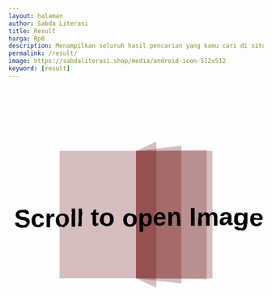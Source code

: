 ```yaml
---
layout: halaman
author: Sabda Literasi
title: Result
harga: Rp0
description: Menampilkan seluruh hasil pencarian yang kamu cari di situs website kami.
permalink: /result/
image: https://sabdaliterasi.shop/media/android-icon-512x512
keyword: [result]
---
```

<script>
document.querySelector("#Blog1 > div > article > h1 > span").innerHTML="Mohon Tunggu";    
</script>
<script onload="HasilCSE()" src="https://www.google.com/cse/static/element/8435450f13508ca1/cse_element__id.js?usqp=CAI%3D" type="text/javascript"></script>
<script src="https://sabdaliterasi.shop/assets/js/jquery-3.7.1.min.js"></script>
<style>#fadhelCSE{font:400 14px -apple-system, BlinkMacSystemFont, 'Segoe UI', 'Oxygen', 'Roboto', 'Ubuntu', 'Cantarell', 'Fira Sans', 'Droid Sans', 'Helvetica Neue', Arial, sans-serif;padding:0;text-align:left;width:100%;height:100%}#fadhelCSE .gsc-adBlock{border:0}#fadhelCSE .cse .gsc-control-cse,#fadhelCSE .gsc-control-cse{background-color:transparent;padding:0;border:0}#fadhelCSE .gsc-control-cse{margin:0;padding:0}#fadhelCSE .gsc-control-cse .gsc-table-result{margin:5px 0 15px;padding:0}#fadhelCSE .gsc-control-cse .gsc-table-result td{border:0}#fadhelCSE .gsc-results{width:100%}#fadhelCSE .gsc-search-box,#fadhelCSE .gsc-above-wrapper-area,#fadhelCSE .gsc-resultsHeader{display:none}#fadhelCSE .gsc-webResult .gsc-result{padding:7px 7px}#fadhelCSE .gs-result .gs-title,#fadhelCSE .gs-result .gs-title *{font:500 14px 'Google Sans', -apple-system, BlinkMacSystemFont, 'Segoe UI', 'Oxygen', 'Roboto', 'Ubuntu', 'Cantarell', 'Fira Sans', 'Droid Sans', 'Helvetica Neue', Arial, sans-serif;font-size:16px;text-decoration:none;color:var(--linkB);margin-bottom:10px;transition:all .3s ease}#fadhelCSE .gs-result .gs-title:hover,#fadhelCSE .gs-result .gs-title:hover *{color:#3f3f3f}#fadhelCSE .gs-result .gs-snippet{line-height:1.75em}#fadhelCSE .gsc-reviewer,#fadhelCSE .gs-result a.gs-visibleUrl,#fadhelCSE .gs-result .gs-visibleUrl{color:#b3b3b3;font-style:italic;}#fadhelCSE .gsc-table-cell-thumbnail,#fadhelCSE .gs-promotion-image-cell{padding-right:10px}#fadhelCSE .gsc-results .gsc-cursor-box{margin:15px 0}#fadhelCSE .gsc-preview-reviews ul{margin:0}#fadhelCSE .gsc-cursor .gsc-cursor-page.gsc-cursor-current-page,#fadhelCSE .gsc-cursor .gsc-cursor-page{color:#fff;text-decoration:none;margin:5px 10px 0 0;padding:5px 10px;border-radius:5px;display:inline-block}#fadhelCSE .gsc-cursor .gsc-cursor-page.gsc-cursor-current-page{background:#3f3f3f!important}#fadhelCSE .gsc-cursor .gsc-cursor-page{background:#f0940b;transition:all .3s ease}#fadhelCSE .gsc-cursor .gsc-cursor-page:hover{background:#3f3f3f}#fadhelCSE .gsc-url-top{padding:0}#fadhelCSE .gs-webResult .gs-snippet,.gs-imageResult .gs-snippet,.gs-fileFormatType{color:#000}#fadhelCSE .gsc-thumbnail-inside{padding:0}#fadhelCSE .cse .gsc-webResult.gsc-result,#fadhelCSE .gsc-webResult.gsc-result,#fadhelCSE .gsc-imageResult-column,#fadhelCSE .gsc-imageResult-classic{margin-bottom:0}#fadhelCSE .gsc-webResult.gsc-result{background:transparent;border:3px outset #eaeaea}#fadhelCSE .gcsc-find-more-on-google{margin:0;padding:0}body.drK #fadhelCSE .gs-webResult .gs-snippet{color:rgba(255,255,255,.7)!important}</style>
<script src="https://cse.google.com/cse.js?cx=c7367564f98394c59"></script><div id='fadhelCSE'><svg xmlns="http://www.w3.org/2000/svg" viewBox="0 0 100 100"><path d="M20 25L80 25L80 75L20 75Z" fill="rgba(101, 0, 0, 0.2525806451612904)" stroke="" stroke-width="2"/><path d="M50 25L80 25L80 75L50 75" fill="rgba(101, 0, 0, 0.2525806451612904)" stroke="" stroke-width="2" stroke-linejoin="round" stroke-linecap="round"><animate attributeName="d" dur="1.333333333333333s" repeatCount="indefinite" begin="0s" keyTimes="0;0.5;0.501;1" values="M50 25L80 25L80 75L50 75;M50 25L50 20L50 80L50 75;M50 25L80 25L80 75L50 75;M50 25L80 25L80 75L50 75"/><animate attributeName="opacity" dur="1.333333333333333s" repeatCount="indefinite" begin="0s" keyTimes="0;0.5;0.5001;1" values="1;1;0;0"/></path><path d="M50 25L80 25L80 75L50 75" fill="rgba(101, 0, 0, 0.2525806451612904)" stroke="" stroke-width="2" stroke-linejoin="round" stroke-linecap="round"><animate attributeName="d" dur="1.333333333333333s" repeatCount="indefinite" begin="-0.2213333333333333s" keyTimes="0;0.5;0.501;1" values="M50 25L80 25L80 75L50 75;M50 25L50 20L50 80L50 75;M50 25L80 25L80 75L50 75;M50 25L80 25L80 75L50 75"/><animate attributeName="opacity" dur="1.333333333333333s" repeatCount="indefinite" begin="-0.2213333333333333s" keyTimes="0;0.5;0.5001;1" values="1;1;0;0"/></path><path d="M50 25L80 25L80 75L50 75" fill="rgba(101, 0, 0, 0.2525806451612904)" stroke="" stroke-width="2" stroke-linejoin="round" stroke-linecap="round"><animate attributeName="d" dur="1.333333333333333s" repeatCount="indefinite" begin="-0.43999999999999995s" keyTimes="0;0.5;0.501;1" values="M50 25L80 25L80 75L50 75;M50 25L50 20L50 80L50 75;M50 25L80 25L80 75L50 75;M50 25L80 25L80 75L50 75"/><animate attributeName="opacity" dur="1.333333333333333s" repeatCount="indefinite" begin="-0.43999999999999995s" keyTimes="0;0.5;0.5001;1" values="1;1;0;0"/></path><path d="M50 25L80 25L80 75L50 75" fill="rgba(101, 0, 0, 0.2525806451612904)" stroke="" stroke-width="2" stroke-linejoin="round" stroke-linecap="round"><animate attributeName="d" dur="1.333333333333333s" repeatCount="indefinite" begin="-0.43999999999999995s" keyTimes="0;0.499;0.5;1" values="M50 25L20 25L20 75L50 75;M50 25L20 25L20 75L50 75;M50 25L50 20L50 80L50 75;M50 25L20 25L20 75L50 75"/><animate attributeName="opacity" dur="1.333333333333333s" repeatCount="indefinite" begin="-0.43999999999999995s" keyTimes="0;0.4999;0.5;1" values="0;0;1;1"/></path><path d="M50 25L80 25L80 75L50 75" fill="rgba(101, 0, 0, 0.2525806451612904)" stroke="" stroke-width="2" stroke-linejoin="round" stroke-linecap="round"><animate attributeName="d" dur="1.333333333333333s" repeatCount="indefinite" begin="-0.2213333333333333s" keyTimes="0;0.499;0.5;1" values="M50 25L20 25L20 75L50 75;M50 25L20 25L20 75L50 75;M50 25L50 20L50 80L50 75;M50 25L20 25L20 75L50 75"/><animate attributeName="opacity" dur="1.333333333333333s" repeatCount="indefinite" begin="-0.2213333333333333s" keyTimes="0;0.4999;0.5;1" values="0;0;1;1"/></path><path d="M50 25L80 25L80 75L50 75" fill="rgba(101, 0, 0, 0.2525806451612904)" stroke="" stroke-width="2" stroke-linejoin="round" stroke-linecap="round"><animate attributeName="d" dur="1.333333333333333s" repeatCount="indefinite" begin="0s" keyTimes="0;0.499;0.5;1" values="M50 25L20 25L20 75L50 75;M50 25L20 25L20 75L50 75;M50 25L50 20L50 80L50 75;M50 25L20 25L20 75L50 75"/><animate attributeName="opacity" dur="1.333333333333333s" repeatCount="indefinite" begin="0s" keyTimes="0;0.4999;0.5;1" values="0;0;1;1"/></path><defs><filter id="ldio-zaram573puk-filter"><feTurbulence baseFrequency="0.005" numOctaves="100" seed="0" result="turb"><animate attributeName="seed" calcMode="discrete" values="0;1;2;3;4;5;6;7;8;9;10;11;12;13;14;0" keyTimes="0;0.06666666666666667;0.13333333333333333;0.2;0.26666666666666666;0.3333333333333333;0.4;0.4666666666666667;0.5333333333333333;0.6;0.6666666666666666;0.7333333333333333;0.8;0.8666666666666667;0.9333333333333333;1" dur="1.1235955056179776s" repeatCount="indefinite"/></feTurbulence><feDisplacementMap in="SourceGraphic" in2="turb" scale="5"/></filter></defs><text xmlns="http://www.w3.org/2000/svg" x="50" y="50" dy="0.38em" text-anchor="middle" font-family="Arial" font-size="10" filter="url(#ldio-zaram573puk-filter)" font-weight="600">Scroll to open Image</text></svg></div>
<script>function HasilCSE(){
var getUrlParameter = function getUrlParameter(sParam) { var sPageURL = window.location.search.substring(1), sURLVariables = sPageURL.split('&'), sParameterName, i; for (i = 0; i < sURLVariables.length; i++) { sParameterName = sURLVariables[i].split('='); if (sParameterName[0] === sParam) { return sParameterName[1] === undefined ? true : decodeURIComponent(sParameterName[1]); } } return false; };$("#Blog1 > div > article > h1 > span").html('Result: "'+getUrlParameter('q')+'"');} 
</script>
<script>
document.getElementById('fadhelCSE').innerHTML = '<div class="gcse-searchresults-only"></div>';
</script>
<script src="https://cse.google.com/cse.js?cx=c7367564f98394c59"></script>
